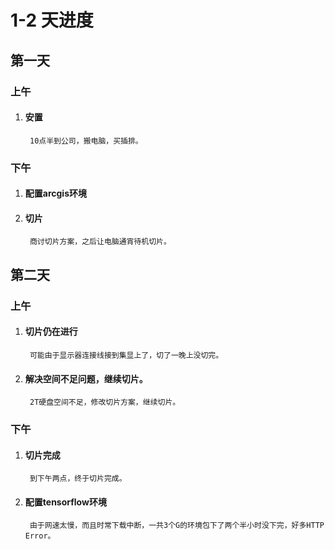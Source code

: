 # 1-2 天进度

## 第一天
### 上午  
1. #### 安置  
        10点半到公司，搬电脑，买插排。
### 下午
1. #### 配置arcgis环境  
2. #### 切片  
        商讨切片方案，之后让电脑通宵待机切片。  

## 第二天
### 上午
1. #### 切片仍在进行   
        可能由于显示器连接线接到集显上了，切了一晚上没切完。
2. #### 解决空间不足问题，继续切片。  
        2T硬盘空间不足，修改切片方案，继续切片。
### 下午
1. #### 切片完成  
        到下午两点，终于切片完成。
2. #### 配置tensorflow环境  
        由于网速太慢，而且时常下载中断，一共3个G的环境包下了两个半小时没下完，好多HTTP Error。
